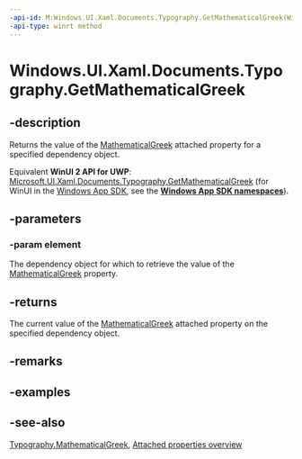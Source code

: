 ```yaml
---
-api-id: M:Windows.UI.Xaml.Documents.Typography.GetMathematicalGreek(Windows.UI.Xaml.DependencyObject)
-api-type: winrt method
---
```


<!-- Method syntax
public bool GetMathematicalGreek(Windows.UI.Xaml.DependencyObject element)
-->

# Windows.UI.Xaml.Documents.Typography.GetMathematicalGreek

## -description
Returns the value of the [MathematicalGreek](typography_mathematicalgreek.md) attached property for a specified dependency object.

Equivalent **WinUI 2 API for UWP**: [Microsoft.UI.Xaml.Documents.Typography.GetMathematicalGreek](/windows/winui/api/microsoft.ui.xaml.documents.typography.getmathematicalgreek) (for WinUI in the [Windows App SDK](/windows/apps/windows-app-sdk/), see the **[Windows App SDK namespaces](/windows/windows-app-sdk/api/winrt/)**).

## -parameters
### -param element
The dependency object for which to retrieve the value of the [MathematicalGreek](typography_mathematicalgreek.md) property.

## -returns
The current value of the [MathematicalGreek](typography_mathematicalgreek.md) attached property on the specified dependency object.

## -remarks

## -examples

## -see-also

[Typography.MathematicalGreek](typography_mathematicalgreek.md), [Attached properties overview](/windows/uwp/xaml-platform/attached-properties-overview)

